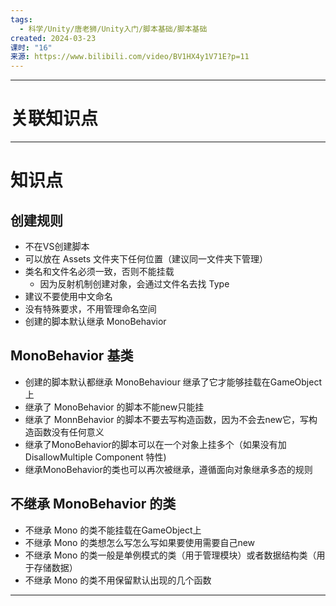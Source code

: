 ```yaml
---
tags:
  - 科学/Unity/唐老狮/Unity入门/脚本基础/脚本基础
created: 2024-03-23
课时: "16"
来源: https://www.bilibili.com/video/BV1HX4y1V71E?p=11
---
```


---
# 关联知识点



---
# 知识点

## 创建规则

- 不在VS创建脚本
- 可以放在 Assets 文件夹下任何位置（建议同一文件夹下管理）
- 类名和文件名必须一致，否则不能挂载
	- 因为反射机制创建对象，会通过文件名去找 Type
- 建议不要使用中文命名
- 没有特殊要求，不用管理命名空间
- 创建的脚本默认继承 MonoBehavior
## MonoBehavior 基类

- 创建的脚本默认都继承 MonoBehaviour 继承了它才能够挂载在GameObject上
- 继承了 MonoBehavior 的脚本不能new只能挂
- 继承了 MonnBehavior 的脚本不要去写构造函数，因为不会去new它，写构造函数没有任何意义
- 继承了MonoBehavior的脚本可以在一个对象上挂多个（如果没有加 DisallowMultiple Component 特性)
- 继承MonoBehavior的类也可以再次被继承，遵循面向对象继承多态的规则
## 不继承 MonoBehavior 的类

- 不继承 Mono 的类不能挂载在GameObject上
- 不继承 Mono 的类想怎么写怎么写如果要使用需要自己new
- 不继承 Mono 的类一般是单例模式的类（用于管理模块）或者数据结构类（用于存储数据）
- 不继承 Mono 的类不用保留默认出现的几个函数

---
